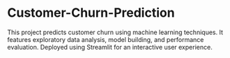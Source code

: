 # Customer-Churn-Prediction
This project predicts customer churn using machine learning techniques. It features exploratory data analysis, model building, and performance evaluation. Deployed using Streamlit for an interactive user experience.
